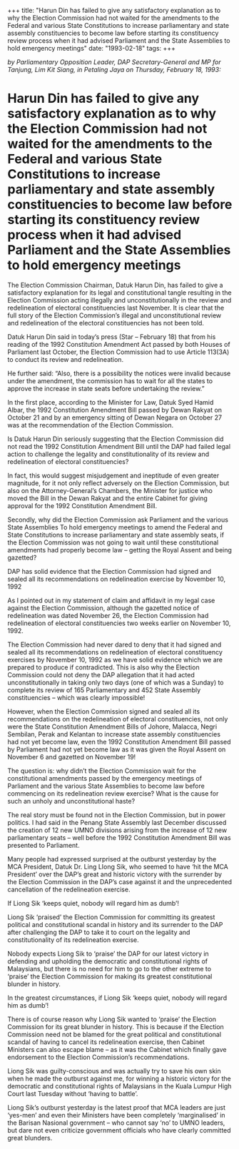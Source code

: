 +++ 
title: "Harun Din has failed to give any satisfactory explanation as to why the Election Commission had not waited for the amendments to the Federal and various State Constitutions to increase parliamentary and state assembly constituencies to become law before starting its constituency review process when it had advised Parliament and the State Assemblies to hold emergency meetings"
date: "1993-02-18"
tags:
+++

_by Parliamentary Opposition Leader, DAP Secretary-General and MP for Tanjung, Lim Kit Siang, in Petaling Jaya on Thursday, February 18, 1993:_

# Harun Din has failed to give any satisfactory explanation as to why the Election Commission had not waited for the amendments to the Federal and various State Constitutions to increase parliamentary and state assembly constituencies to become law before starting its constituency review process when it had advised Parliament and the State Assemblies to hold emergency meetings

The Election Commission Chairman, Datuk Harun Din, has failed to give a satisfactory explanation for its legal and constitutional tangle resulting in the Election Commission acting illegally and unconstitutionally in the review and redelineation of electoral constituencies last November. It is clear that the full story of the Election Commission’s illegal and unconstitutional review and redelineation of the electoral constituencies has not been told.</u>

Datuk Harun Din said in today’s press (Star – February 18) that from his reading of the 1992 Constitution Amendment Act passed by both Houses of Parliament last October, the Election Commission had to use Article 113(3A) to conduct its review and redelineation.

He further said: “Also, there is a possibility the notices were invalid because under the amendment, the commission has to wait for all the states to approve the increase in state seats before undertaking the review.”

In the first place, according to the Minister for Law, Datuk Syed Hamid Albar, the 1992 Constitution Amendment Bill passed by Dewan Rakyat on October 21 and by an emergency sitting of Dewan Negara on October 27 was at the recommendation of the Election Commission.

Is Datuk Harun Din seriously suggesting that the Election Commission did not read the 1992 Constitution Amendment Bill until the DAP had failed legal action to challenge the legality and constitutionality of its review and redelineation of electoral constituencies?

In fact, this would suggest misjudgement and ineptitude of even greater magnitude, for it not only reflect adversely on the Election Commission, but also on the Attorney-General’s Chambers, the Minister for justice who moved the Bill in the Dewan Rakyat and the entire Cabinet for giving approval for the 1992 Constitution Amendment Bill.

Secondly, why did the Election Commission ask Parliament and the various State Assemblies 
To hold emergency meetings to amend the Federal and State Constitutions to increase parliamentary and state assembly seats, if the Election Commission was not going to wait until these constitutional amendments had properly become law – getting the Royal Assent and being gazetted?

DAP has solid evidence that the Election Commission had signed and sealed all its recommendations on redelineation exercise by November 10, 1992

As I pointed out in my statement of claim and affidavit in my legal case against the Election Commission, although the gazetted notice of redelineation was dated November 26, the Election Commission had redelineation of electoral constituencies two weeks earlier on November 10, 1992.

The Election Commission had never dared to deny that it had signed and sealed all its recommendations on redelineation of electoral constituency exercises by November 10, 1992 as we have solid evidence which we are prepared to produce if contradicted. This is also why the Election Commission could not deny the DAP allegation that it had acted unconstitutionally in taking only two days (one of which was a Sunday) to complete its review of 165 Parliamentary and 452 State Assembly constituencies – which was clearly impossible!

However, when the Election Commission signed and sealed all its recommendations on the redelineation of electoral constituencies, not only were the State Constitution Amendment Bills of Johore, Malacca, Negri Sembilan, Perak and Kelantan to increase state assembly constituencies had not yet become law, even the 1992 Constitution Amendment Bill passed by Parliament had not yet become law as it was given the Royal Assent on November 6 and gazetted on November 19!

The question is: why didn’t the Election Commission wait for the constitutional amendments passed by the emergency meetings of Parliament and the various State Assemblies to become law before commencing on its redelineation review exercise? What is the cause for such an unholy and unconstitutional haste?

The real story must be found not in the Election Commission, but in power politics. I had said in the Penang State Assembly last December discussed the creation of 12 new UMNO divisions arising from the increase of 12 new parliamentary seats – well before the 1992 Constitution Amendment Bill was presented to Parliament.

Many people had expressed surprised at the outburst yesterday by the MCA President, Datuk Dr. Ling LIong Sik, who seemed to have ‘hit the MCA President’ over the DAP’s great and historic victory with the surrender by the Election Commission in the DAP’s case against it and the unprecedented cancellation of the redelineation exercise.

If Liong Sik ‘keeps quiet, nobody will regard him as dumb’!

Liong Sik ‘praised’ the Election Commission for committing its greatest political and constitutional scandal in history and its surrender to the DAP after challenging the DAP to take it to court on the legality and constitutionality of its redelineation exercise.

Nobody expects Liong Sik to ‘praise’ the DAP for our latest victory in defending and upholding the democratic and constitutional rights of Malaysians, but there is no need for him to go to the other extreme to ‘praise’ the Election Commission for making its greatest constitutional blunder in history.

In the greatest circumstances, if Liong Sik ‘keeps quiet, nobody will regard him as dumb’!

There is of course reason why Liong Sik wanted to ‘praise’ the Election Commission for its great blunder in history. This is because if the Election Commission need not be blamed for the great political and constitutional scandal of having to cancel its redelineation exercise, then Cabinet Ministers can also escape blame – as it was the Cabinet which finally gave endorsement to the Election Commission’s recommendations.

Liong Sik was guilty-conscious and was actually try to save his own skin when he made the outburst against me, for winning a historic victory for the democratic and constitutional rights of Malaysians in the Kuala Lumpur High Court last Tuesday without ‘having to battle’.

Liong Sik’s outburst yesterday is the latest proof that MCA leaders are just ‘yes-men’ and even their Ministers have been completely ‘marginalised’ in the Barisan Nasional government – who cannot say ‘no’ to UMNO leaders, but dare not even criticize government officials who have clearly committed great blunders.
 
